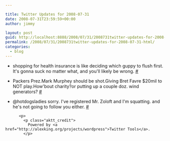 ```yaml
---

title: Twitter Updates for 2008-07-31
date: 2008-07-31T23:59:59+00:00
author: jimmy

layout: post
guid: http://localhost:8888/2008/07/31/2008731twitter-updates-for-2008-07-31-html/
permalink: /2008/07/31/2008731twitter-updates-for-2008-07-31-html/
categories:
  - blog
---
```


  <ul class="aktt_tweet_digest">
    <li>
      shopping for health insurance is like deciding which guppy to flush first. It's gonna suck no matter what, and you'll likely be wrong. <a href="http://twitter.com/jimmylittle/statuses/873916091">#</a>
    </li>
    <p>
      <li>
        Packers Prez.Mark Murphey should be shot.Giving Bret Favre $20mil to NOT play.How'bout charity?or putting up a couple doz. wind generators? <a href="http://twitter.com/jimmylittle/statuses/874027550">#</a>
      </li>
      <p>
        <li>
          @hotdogsladies sorry. I've registered Mr. Zoloft and I'm squatting. and he's not going to follow you either. <a href="http://twitter.com/jimmylittle/statuses/874029127">#</a>
        </li>
        <p>
          </ul> 
          
          <p>
            <p class="aktt_credit">
              Powered by <a href="http://alexking.org/projects/wordpress">Twitter Tools</a>.
            </p>